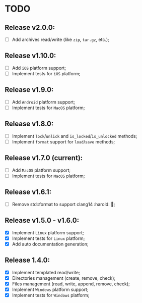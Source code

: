 # TODO

## Release v2.0.0:

- [ ] Add archives read/write (like `zip`, `tar.gz`, etc.);

## Release v1.10.0:

- [ ] Add `iOS` platform support;
- [ ] Implement tests for `iOS` platform;

## Release v1.9.0:

- [ ] Add `Android` platform support;
- [ ] Implement tests for `MacOS` platform;

## Release v1.8.0:

- [ ] Implement `lock`/`unlick` and `is_locked`/`is_unlocked` methods;
- [ ] Implement `format` support for `load`/`save` methods;

## Release v1.7.0 (current):

- [ ] Add `MacOS` platform support;
- [ ] Implement tests for `MacOS` platform;

## Release v1.6.1:

- [ ] Remove std::format to support clang14 :harold: :facepalm:;

## Release v1.5.0 - v1.6.0:

- [x] Implement `Linux` platform support;
- [x] Implement tests for `Linux` platform;
- [x] Add auto documentation generation;

## Release 1.4.0:

- [x] Implement templated read/write;
- [x] Directories management (create, remove, check);
- [x] Files management (read, write, append, remove, check);
- [x] Implement `Windows` platform support;
- [x] Implement tests for `Windows` platform;
